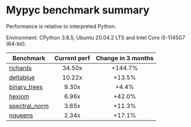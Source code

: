# Mypyc benchmark summary

Performance is relative to interpreted Python.

Environment: CPython 3.8.5, Ubuntu 20.04.2 LTS and Intel Core i5-1145G7 (64-bit).

| Benchmark | Current perf | Change in 3 months |
| --- | :---: | :---: |
| [richards](benchmarks/richards.md) | 34.50x | +144.7% |
| [deltablue](benchmarks/deltablue.md) | 10.22x | +13.5% |
| [binary_trees](benchmarks/binary_trees.md) | 9.30x | +4.4% |
| [hexiom](benchmarks/hexiom.md) | 6.96x | +42.0% |
| [spectral_norm](benchmarks/spectral_norm.md) | 3.65x | +11.3% |
| [nqueens](benchmarks/nqueens.md) | 2.34x | +17.1% |
